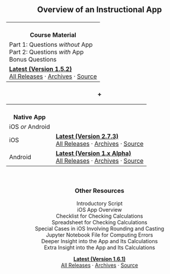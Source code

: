 <!-- ## Front Page Content

This website is powered by [GitLab Pages](https://about.gitlab.com/features/pages/)
/ [Hugo](https://gohugo.io) and can be built in under 1 minute.
Literally. It uses the `beautifulhugo` theme which supports content on your front page.
Edit `/content/_index.md` to change what appears here. Delete `/content/_index.md`
if you don't want any content here.

Head over to the [GitLab project](https://gitlab.com/pages/hugo) to get started. -->

<center>

## Overview of an Instructional App<p>

<!-- &nbsp; -->

<table>
    <tr>
        <th><i class="far fa-copy"></i><br>
        Course Material</th>
    </tr>
    <tr>
        <td>Part 1: Questions <i>without</i> App<br>
        Part 2: Questions <i>with</i> App<br>
        Bonus Questions</td>
    </tr>
    <tr>
        <td><a href="https://gitlab.com/saegl5/check-student-loans-course-material/uploads/211ba49cf87238db8a40cea88ab918fd/course_material.pdf"><b>Latest (Version 1.5.2)</b></a><br>
        <a href="https://gitlab.com/saegl5/check-student-loans-course-material/-/releases">All Releases</a> &middot; <a href="https://gitlab.com/saegl5/check-student-loans-course-material/tree/master/Archives">Archives</a> &middot; <a href="https://gitlab.com/saegl5/check-student-loans-course-material">Source</a></td>
    </tr>
</table>

### +

<table>
    <tr>
        <th><i class="fas fa-mobile-alt"></i><br>
        Native App</th>
    </tr>
    <tr>
        <td>iOS <i>or</i> Android</td>
    </tr>
    <tr>
        <td>iOS</td>
        <td><a href="https://gitlab.com/saegl5/check-student-loans-for-ios/blob/4172d97e2c662a302fd6dc104078088c6114842f/Archives/latest-2_7_3.ipa"><b>Latest (Version 2.7.3)</b></a><br>
        <a href="https://gitlab.com/saegl5/check-student-loans-for-ios/-/releases">All Releases</a> &middot; <a href="https://gitlab.com/saegl5/check-student-loans-for-ios/tree/master/Archives">Archives</a> &middot; <a href="https://gitlab.com/saegl5/check-student-loans-for-ios">Source</a></td>
    </tr>
    <tr>
        <td>Android</td>
        <td><a href="https://gitlab.com/saegl5/check-student-loans-for-android/blob/de29e4fcdc350906f95523c4cab2d66934adb97d/Archives/final.apk"><b>Latest (Version 1.x Alpha)</b></a><br>
        <a href="https://gitlab.com/saegl5/check-student-loans-for-android/-/releases">All Releases</a> &middot; <a href="https://gitlab.com/saegl5/check-student-loans-for-android/tree/master/Archives">Archives</a> &middot; <a href="https://gitlab.com/saegl5/check-student-loans-for-android">Source</a></td>
    </tr>
</table><br>

### Other Resources
<i class="far fa-file"></i> Introductory Script<br>
<i class="far fa-file"></i> iOS App Overview<br>
<i class="far fa-file"></i> Checklist for Checking Calculations<br>
<i class="far fa-file"></i> Spreadsheet for Checking Calculations<br>
<i class="far fa-file"></i> Special Cases in iOS Involving Rounding and Casting<br>
<i class="far fa-file-code"></i> Jupyter Notebook File for Computing Errors<br>
<i class="far fa-file"></i> Deeper Insight into the App and Its Calculations<br>
<i class="far fa-file"></i> Extra Insight into the App and Its Calculations<p>
**[Latest (Version 1.6.1)](https://gitlab.com/saegl5/check-student-loans-other-resources/blob/f39071e75c4e5c3d5796838383c749baa0bdf3cb/Archives/latest-1_6_1.zip)**<br>
[All Releases](https://gitlab.com/saegl5/check-student-loans-other-resources/-/releases) &middot; [Archives](https://gitlab.com/saegl5/check-student-loans-other-resources/tree/master/Archives) &middot; [Source](https://gitlab.com/saegl5/check-student-loans-other-resources)

</center>
